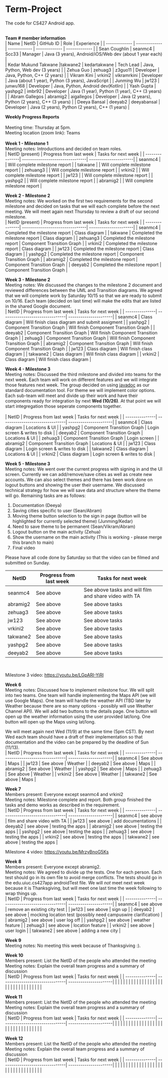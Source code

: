 # Term-Project
The code for CS427 Android app. 
<br/>
<br/>

<b>Team # member information</b>
<br/>
| Name                  | NetID         | GitHub ID     | Role          | Experience                                              |
| -------------         | ------------- | ------------  | ------------- | -------------                                           |
| Sean Coughlin         | seanmc4       | Scc33         | Manager              | Java (3 years), Android/iOS/Web dev (about 1 year each) |            
| Kedar Mukund Takwane  |takwane2       | kedartakwane  | Tech Lead              | Java, Python, Web dev (3 years)                         |
| Zehua Guo             | zehuag3       | z3guo11       | Developer              | Java, Python, C++ (2 years)                             |
| Vikram Kini           | vrkini2       | vikramrkini   | Developer              | Java (about 1 year), Python (3 years), JavaScript       |
| Junming Wu            | jw123         | junwu168      | Developer              | Java, Python, Android dev(Kotlin)                                                |
| Yash Gupta            | yashpg2       | imbr92        | Developer              | Java (1 year), Python (1 year), C++ (3 years)           |
| Abram Gallegos        | abramig2      | aigallegos    | Developer              | Java (2 years), Python (2 years), C++ (3 years)         |
| Deeya Bansal          | deeyab2       | deeyabansal   | Developer              | Java (2 years), Python (2 years), C++ (1 years)         |
<br/>


<b>Weekly Progress Reports</b>
</br> 
</br>
Meeting time: Thursday at 5pm.
</br> 
Meeting location (zoom link): Teams
</br> 
</br>
<b>Week 1 - Milestone 1</b>
</br>
Meeting notes: Introductions and decided on team roles.
</br>
| NetID (present)         | Progress from last week         | Tasks for next week   |
| ---------------| --------------------------------| ----------------------|
| seanmc4               |                                 | Will complete milestone report                      |
| takwane        |                                 | Will complete milestone report                       |
| zehuang3               |                                 | Will complete milestone report                       |
| vrkini2              |                                 | Will complete milestone report                       |
| jw123              |                                 | Will complete milestone report                       |
| yashpg2              |                                 | Will complete milestone report                        |
| abramig2              |                                 | Will complete milestone report                        |
</br>

<b>Week 2 - Milestone 2</b>
</br>
Meeting notes: We worked on the first two requirements for the second milestone and decided on tasks that we will each complete before the next meeting. We will meet again next Thursday to review a draft of our second milestone.
</br>
| NetID (present)          | Progress from last week         | Tasks for next week   |
| ---------------| --------------------------------| ----------------------|
| seanmc4               | Completed the milestone report                                | Class diagram                      |
| takwane               | Completed the milestone report                                  | Class diagram                      |
| zehuang3               | Completed the milestone report                                  | Component Transition Graph                      |
| vrkini2               | Completed the milestone report                                  | Class diagram                      |
| jw123               | Completed the milestone report                                  | Class diagram                      |
| yashpg2               | Completed the milestone report                                  | Component Transition Graph                      |
| abramig2               | Completed the milestone report                                  | Component Transition Graph                      |
| deeyab2               | Completed the milestone report                                  | Component Transition Graph                      |
</br>


<b>Week 3 - Milestone 2</b>
</br>
Meeting notes: We discussed the changes to the milestone 2 document and reviewed differences between the UML and Transition diagrams. We agreed that we will complete work by Saturday 10/15 so that we are ready to submit on 10/16. Each team (decided on last time) will make the edits that are listed in the shared Google document.
</br>
| NetID          | Progress from last week         | Tasks for next week   |
| ---------------| --------------------------------| ----------------------|
| seanmc4               | Class diagram                                | Will finish class diagram and submit assigment                      |
| yashpg2               | Component Transition Graph                                | Will finish Component Transition Graph                       |
| deeyab2               | Component Transition Graph                                | Will finish Component Transition Graph                       |
| zehuag3               | Component Transition Graph                                | Will finish Component Transition Graph                       |
| abramig2              | Component Transition Graph                                | Will finish Component Transition Graph                       |
| jw123               | Class diagram                                | Will finish class diagram                       |
| takwane2               | Class diagram                                | Will finish class diagram                       |
| vrkini2               | Class diagram                                | Will finish class diagram                       |
</br>


<b>Week 4 - Milestone 3</b>
</br>
Meeting notes: Discussed the third milestone and divided into teams for the next week. Each team will work on different features and we will integrate those features next week. The group decided on using [javadoc](https://www.oracle.com/technical-resources/articles/java/javadoc-tool.html) as our standard documentation tool. For theme we will implement color options. Each sub-team will meet and divide up their work and have their components ready for integration by next **Wed (10/26)**. At that point we will start integregation those seperate components together.  
</br>
| NetID          | Progress from last week         | Tasks for next week   |
| ---------------| --------------------------------| ----------------------|
| seanmc4               | Class diagram  | Locations & UI  |
| yashpg2               | Component Transition Graph | Login screen & writes to disk |
| deeyab2               | Component Transition Graph | Locations & UI   |
| zehuag3               | Component Transition Graph | Login screen   |
| abramig2              | Component Transition Graph  | Locations & UI   |
| jw123               | Class diagram                                | Login screen & writes to disk     |
| takwane2               | Class diagram                                | Locations & UI |
| vrkini2               | Class diagram                                | Login screen & writes to disk |
</br>


<b>Week 5 - Milestone 3</b>
</br>
Meeting notes: We went over the current progress with signing in and the UI screen. Currently we can add/remove/save cities as well as create new accounts. We can also select themes and there has been work done on logout buttons and showing the user their username.
We discussed technical strategy for how we will save data and structure where the theme will go. Remaining tasks are as follows:
1. Documentation (Deeya)
2. Saving cities specific to user (Sean/Abram)
3. Moving theme button selection to the sign in page (button will be highlighted for currently selected theme) (Junming/Kedar)
4. Need to save theme to be permanent (Sean/Vikram/Abram)  
5. Logout button on the main activity (Zehua)
6. Show the username on the main activity (This is working - please merge this branch to main)
7. Final video

Please have all code done by Saturday so that the video can be filmed and submitted on Sunday.
</br>

| NetID          | Progress from last week         | Tasks for next week   |
| ---------------| --------------------------------| ----------------------|
| seanmc4               | See above                                  | See above tasks and will film and share video with TA                      |
| abramig2               | See above                                  | See above tasks                        |
| zehuag3               | See above                                  | See above tasks                       |
| jw123               | See above                                  | See above tasks                        |
| vrkini2               | See above                                  | See above tasks                        |
| takwane2               | See above                                   | See above tasks                        |
| yashpg2               | See above                                  | See above tasks                       |
| deeyab2               | See above                                | See above tasks                       |
</br>

Milestone 3 video: https://youtu.be/LGpARI-YiRI

<b>Week 6</b>
</br>
Meeting notes: Discussed how to implement milestone four. We will split into two teams. One team will handle implementing the Maps API (we will use Google Maps). One team will handle the weather API (TBD later by Weather because there are so many options - possibly will use Weather Channel API). We will add two buttons to the details page. One button will open up the weather information using the user provided lat/long. One button will open up the Maps using lat/long.
</br>

We will meet again next Wed (11/9) at the same time (5pm CST). By next Wed each team should have a draft of their implementation so that documentation and the video can be prepared by the deadline of Sun (11/13).
</br>
| NetID          | Progress from last week         | Tasks for next week   |
| ---------------| --------------------------------| ----------------------|
| seanmc4               | See above                                 | Maps                      |
| jw123               | See above                                   | Weather                      |
| deeyab2               | See above                                   | Maps                      |
| abramig2               | See above                                   | Weather                      |
| yashpg2                | See above                                   | Maps                      |
| zehuag3               |  See above                                  | Weather                       |
| vrkini2               | See above                                  | Weather                      |
| takwane2               | See above                                  | Maps                      |
</br>


<b>Week 7</b>
</br>
Members present: Everyone except seanmc4 and vrkini2
</br>
Meeting notes: Milestone complete and report. Both group finished the tasks and demo works as described in the requirement.
</br>
| NetID          | Progress from last week         | Tasks for next week   |
| ---------------| --------------------------------| ----------------------|
| seanmc4               |  see above                               |  film and share video with TA                    |
| jw123               |    see above                             |  add documentations                     |
| deeyab2               |  see above                               |  testing the apps                     |
| abramig2               |  see above                               |  testing the apps                     |
| yashpg2               |   see above                              |   testing the apps                    |
| zehuag3               |  see above                               |   testing the apps                    |
| vrkini2               |  see above                               |   testing the apps                    |
| takwane2               |  see above                               |   testing the apps                    |
</br>

Milestone 4 video: https://youtu.be/MrzyBnoG5Ks

<b>Week 8</b>
</br>
Members present: Everyone except abramig2.
</br>
Meeting notes: We agreed to divide up the tests. One for each person. Each test should go in its own file to avoid merge conflicts. The tests should go in the edu.uiuc.cs427app androidTest file. We will *not* meet next week because it is Thanksgiving, but will meet one last time the week following to wrap things up.
</br>
| NetID          | Progress from last week         | Tasks for next week   |
| ---------------| --------------------------------| ----------------------|
| seanmc4               | see above                                 | remove an existing city test                  |
| jw123               | see above                                 | sign up                      |
| deeyab2               | see above                                 | mocking location test (possibly need campuswire clarification)         |
| abramig2               | see above                                 | user log off                      |
| yashpg2               | see above                                 | weather feature                      |
| zehuag3                | see above                                 | location feature                      |
| vrkini2               | see above                                 | user login                       |
| takwane2               | see above                                 | adding a new city         |
</br>


<b>Week 9</b>
</br>
Meeting notes: No meeting this week because of Thanksgiving :).

<b>Week 10</b>
</br>
Members present: List the NetID of the people who attended the meeting
</br>
Meeting notes: Explain the overall team progress and a summary of discussion
</br>
| NetID          | Progress from last week         | Tasks for next week   |
| ---------------| --------------------------------| ----------------------|
|                |                                 |                       |
|                |                                 |                       |
|                |                                 |                       |
|                |                                 |                       |
|                |                                 |                       |
|                |                                 |                       |
|                |                                 |                       |
|                |                                 |                       |
</br>


<b>Week 11</b>
</br>
Members present: List the NetID of the people who attended the meeting
</br>
Meeting notes: Explain the overall team progress and a summary of discussion
</br>
| NetID          | Progress from last week         | Tasks for next week   |
| ---------------| --------------------------------| ----------------------|
|                |                                 |                       |
|                |                                 |                       |
|                |                                 |                       |
|                |                                 |                       |
|                |                                 |                       |
|                |                                 |                       |
|                |                                 |                       |
|                |                                 |                       |
</br>


<b>Week 12</b>
</br>
Members present: List the NetID of the people who attended the meeting
</br>
Meeting notes: Explain the overall team progress and a summary of discussion
</br>
| NetID          | Progress from last week         | Tasks for next week   |
| ---------------| --------------------------------| ----------------------|
|                |                                 |                       |
|                |                                 |                       |
|                |                                 |                       |
|                |                                 |                       |
|                |                                 |                       |
|                |                                 |                       |
|                |                                 |                       |
|                |                                 |                       |
</br>
